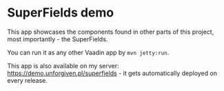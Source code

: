 # SuperFields demo

This app showcases the components found in other parts of this project, most importantly - the SuperFields.

You can run it as any other Vaadin app by `mvn jetty:run`.

This app is also available on my server: https://demo.unforgiven.pl/superfields - it gets automatically deployed on every release.
